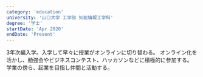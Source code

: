 ```yaml
---
category: 'education'
university: '山口大学 工学部 知能情報工学科'
degree: '学士'
startDate: 'Apr 2020'
endDate: 'Present'
---
```


3年次編入学。入学して早々に授業がオンラインに切り替わる。
オンライン化を活かし、勉強会やビジネスコンテスト、ハッカソンなどに積極的に参加する。
学業の傍ら、起業を目指し仲間と活動する。
